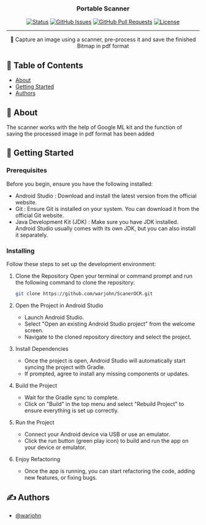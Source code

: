 <h3 align="center">Portable Scanner</h3>

<div align="center">

[![Status](https://img.shields.io/badge/status-active-success.svg)]()
[![GitHub Issues](https://img.shields.io/github/issues/kylelobo/The-Documentation-Compendium.svg)](https://github.com/warjohn/ScanerOCR/issues)
[![GitHub Pull Requests](https://img.shields.io/github/issues-pr/kylelobo/The-Documentation-Compendium.svg)](https://github.com/warjohn/ScanerOCR/pulls)
[![License](https://img.shields.io/badge/license-MIT-blue.svg)](/LICENSE)

</div>

---

<p align="center"> 🤖 Capture an image using a scanner, pre-process it and save the finished Bitmap in pdf format
    <br> 
</p>

## 📝 Table of Contents

- [About](#about)
- [Getting Started](#getting_started)
- [Authors](#authors)

## 🧐 About <a name = "about"></a>

The scanner works with the help of Google ML kit and the function of saving the processed image in pdf format has been added

## 🏁 Getting Started <a name = "getting_started"></a>

### Prerequisites

Before you begin, ensure you have the following installed: 

- Android Studio : Download and install the latest version from the official website.
- Git : Ensure Git is installed on your system. You can download it from the official Git website.
- Java Development Kit (JDK) : Make sure you have JDK installed. Android Studio usually comes with its own JDK, but you can also install it separately.
     
### Installing

Follow these steps to set up the development environment: 

1. Clone the Repository 
    Open your terminal or command prompt and run the following command to clone the repository: 

    ```bash
    git clone https://github.com/warjohn/ScanerOCR.git
    ```

2. Open the Project in Android Studio  

    - Launch Android Studio.
    - Select "Open an existing Android Studio project" from the welcome screen.
    - Navigate to the cloned repository directory and select the project.

3. Install Dependencies  

    - Once the project is open, Android Studio will automatically start syncing the project with Gradle.
    - If prompted, agree to install any missing components or updates.

4. Build the Project  

    - Wait for the Gradle sync to complete.
    - Click on "Build" in the top menu and select "Rebuild Project" to ensure everything is set up correctly.

5. Run the Project  

    - Connect your Android device via USB or use an emulator.
    - Click the run button (green play icon) to build and run the app on your device or emulator.

6. Enjoy Refactoring  

    - Once the app is running, you can start refactoring the code, adding new features, or fixing bugs.
      

## ✍️ Authors <a name = "authors"></a>

- [@warjohn](https://github.com/warjohn) 
